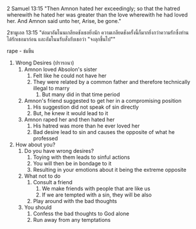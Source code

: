 2 Samuel 13:15 "Then Amnon hated her exceedingly; so that the hatred wherewith he hated her was greater than the love wherewith he had loved her. And Amnon said unto her, Arise, be gone."

2ซามูเอล 13:15 "ต่อมาอัมโนนเกลียดชังเธอยิ่งนัก ความเกลียดชังครั้งนี้ก็มากยิ่งกว่าความรักซึ่งท่านได้รักเธอมาก่อน และอัมโนนรับสั่งกับเธอว่า "จงลุกขึ้นไป""

rape - ข่มขืน

1. Wrong Desires (ปรารถนา)
   1. Amnon loved Absolon's sister
      1. Felt like he could not have her
      2. They were related by a common father and therefore technically illegal to marry
         1. But many did in that time period
   2. Amnon's friend suggested to get her in a compromising position
      1. His suggestion did not speak of sin directly
      2. But, he knew it would lead to it
   3. Amnon raped her and then hated her
      1. His hatred was more than he ever loved her
      2. Bad desire lead to sin and causes the opposite of what he professed
2. How about you?
   1. Do you have wrong desires?
      1. Toying with them leads to sinful actions
      2. You will then be in bondage to it 
      3. Resulting in your emotions about it being the extreme opposite
   2. What not to do
      1. Consult a friend
         1. We make friends with people that are like us
         2. If we are tempted with a sin, they will be also
      2. Play around with the bad thoughts
   3. You should
      1. Confess the bad thoughts to God alone
      2. Run away from any temptations